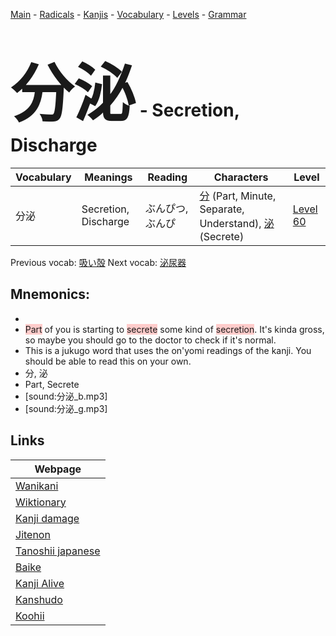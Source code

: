 <style> bigfont {font-size: 100px}</style>
[Main](../README.md) -
[Radicals](../radicals.md) -
[Kanjis](../kanjis.md) -
[Vocabulary](../vocabulary.md) -
[Levels](../levels.md) -
[Grammar](../grammar.md)
# <bigfont> 分泌</bigfont> - Secretion, Discharge 

| Vocabulary | Meanings | Reading | Characters | Level |
| --- | --- | --- | --- | --- |
| 分泌 | Secretion, Discharge | ぶんぴつ, ぶんぴ |  [分](../kanjis/分.md) (Part, Minute, Separate, Understand), [泌](../kanjis/泌.md) (Secrete) | [Level 60](../levels/wk_level60.md) |

Previous vocab: [吸い殻](吸い殻.md) Next vocab: [泌尿器](泌尿器.md) 

## Mnemonics:

* 
* <span style="background-color:#ffcccb"> Part</span> of you is starting to <span style="background-color:#ffcccb"> secrete</span> some kind of <span style="background-color:#ffcccb"> secretion</span>. It's kinda gross, so maybe you should go to the doctor to check if it's normal.
* This is a jukugo word that uses the on'yomi readings of the kanji. You should be able to read this on your own.
* 分, 泌
* Part, Secrete
* [sound:分泌_b.mp3]
* [sound:分泌_g.mp3]


## Links 

| Webpage |
| --- |
| [Wanikani          ](https://www.wanikani.com/kanji/分泌) |
| [Wiktionary        ](https://en.wiktionary.org/wiki/分泌) |
| [Kanji damage      ](http://www.kanjidamage.com/kanji/search?utf8=✓&q=分泌) |
| [Jitenon           ](https://jitenon.com/kanji/分泌) |
| [Tanoshii japanese ](https://www.tanoshiijapanese.com/dictionary/kanji.cfm?k=分泌) |
| [Baike             ](https://baike.baidu.com/item/分泌) |
| [Kanji Alive       ](https://app.kanjialive.com/分泌) |
| [Kanshudo          ](https://www.kanshudo.com/searchmn?q=分泌) |
| [Koohii            ](https://kanji.koohii.com/study/kanji/分泌) |
